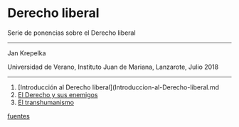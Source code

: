 Derecho liberal
===

Serie de ponencias sobre el Derecho liberal

---

Jan Krepelka

Universidad de Verano, Instituto Juan de Mariana, Lanzarote, Julio 2018

---

1. [Introducción al Derecho liberal](Introduccion-al-Derecho-liberal.md
2. [El Derecho y sus enemigos](El-Derecho-y-sus-enemigos.md)
3. [El transhumanismo](El-transhumanismo.md)

[fuentes](fuentes.md)